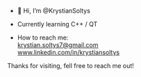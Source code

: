 - 👋 Hi, I’m @KrystianSoltys

- Currently learning C++ / QT

- How to reach me: <br>
  <a src="mailto:krystian.soltys7@gmail.com"> krystian.soltys7@gmail.com </a> <br>
  <a src="https://www.linkedin.com/in/krystiansoltys"> www.linkedin.com/in/krystiansoltys </a><br>
 
  
 Thanks for visiting, fell free to reach me out!
